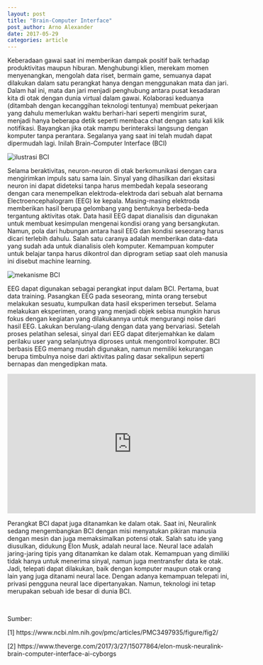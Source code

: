 ```yaml
---
layout: post
title: "Brain-Computer Interface"
post_author: Arno Alexander
date: 2017-05-29
categories: article
---
```

<p>Keberadaan gawai saat ini memberikan dampak positif baik terhadap produktivitas maupun hiburan. Menghubungi klien, merekam momen menyenangkan, mengolah data riset, bermain game, semuanya dapat dilakukan dalam satu perangkat hanya dengan menggunakan mata dan jari. Dalam hal ini, mata dan jari menjadi penghubung antara pusat kesadaran kita di otak dengan dunia virtual dalam gawai. Kolaborasi keduanya (ditambah dengan kecanggihan teknologi tentunya) membuat pekerjaan yang dahulu memerlukan waktu berhari-hari seperti mengirim surat, menjadi hanya beberapa detik seperti membaca chat dengan satu kali klik notifikasi. Bayangkan jika otak mampu berinteraksi langsung dengan komputer tanpa perantara. Segalanya yang saat ini telah mudah dapat dipermudah lagi. Inilah Brain-Computer Interface (BCI)</p><!--endofpreview-->
<img src="{{ site.url }}/assets/posts/2017-05-29-brain-computer-interface/eeg-bci.jpg" title="ilustrasi BCI" class="img-responsive" style="display: block; margin-left: auto; margin-right: auto">
<p>Selama beraktivitas, neuron-neuron di otak berkomunikasi dengan cara mengirimkan impuls satu sama lain. Sinyal yang dihasilkan dari eksitasi neuron ini dapat dideteksi tanpa harus membedah kepala seseorang dengan cara menempelkan elektroda-elektroda dari sebuah alat bernama Electroencephalogram (EEG) ke kepala. Masing-masing elektroda memberikan hasil berupa gelombang yang bentuknya berbeda-beda tergantung aktivitas otak. Data hasil EEG dapat dianalisis dan digunakan untuk membuat kesimpulan mengenai kondisi orang yang bersangkutan. Namun, pola dari hubungan antara hasil EEG dan kondisi seseorang harus dicari terlebih dahulu. Salah satu caranya adalah memberikan data-data yang sudah ada untuk dianalisis oleh komputer. Kemampuan komputer untuk belajar tanpa harus dikontrol dan diprogram setiap saat oleh manusia ini disebut machine learning.</p>
<img src="{{ site.url }}/assets/posts/2017-05-29-brain-computer-interface/bci-detail.jpg" title="mekanisme BCI" class="img-responsive" style="display: block; margin-left: auto; margin-right: auto">
<p>EEG dapat digunakan sebagai perangkat input dalam BCI. Pertama, buat data training. Pasangkan EEG pada seseorang, minta orang tersebut melakukan sesuatu, kumpulkan data hasil eksperimen tersebut. Selama melakukan eksperimen, orang yang menjadi objek sebisa mungkin harus fokus dengan kegiatan yang dilakukannya untuk mengurangi noise dari hasil EEG. Lakukan berulang-ulang dengan data yang bervariasi. Setelah proses pelatihan selesai, sinyal dari EEG dapat diterjemahkan ke dalam perilaku user yang selanjutnya diproses untuk mengontrol komputer. BCI berbasis EEG memang mudah digunakan, namun memiliki kekurangan berupa timbulnya noise dari aktivitas paling dasar sekalipun seperti bernapas dan mengedipkan mata.</p>
<iframe width="560" height="315" src="https://www.youtube.com/embed/ZrGPuUQsDjo" frameborder="0" allowfullscreen></iframe>
<p>Perangkat BCI dapat juga ditanamkan ke dalam otak. Saat ini, Neuralink sedang mengembangkan BCI dengan misi menyatukan pikiran manusia dengan mesin dan juga memaksimalkan potensi otak. Salah satu ide yang diusulkan, didukung Elon Musk, adalah neural lace. Neural lace adalah jaring-jaring tipis yang ditanamkan ke dalam otak. Kemampuan yang dimiliki tidak hanya untuk menerima sinyal, namun juga mentransfer data ke otak. Jadi, telepati dapat dilakukan, baik dengan komputer maupun otak orang lain yang juga ditanami neural lace. Dengan adanya kemampuan telepati ini, privasi pengguna neural lace dipertanyakan. Namun, teknologi ini tetap merupakan sebuah ide besar di dunia BCI.</p>
<br>
<p>Sumber:</p>
<p>[1] https://www.ncbi.nlm.nih.gov/pmc/articles/PMC3497935/figure/fig2/</p>
<p>[2] https://www.theverge.com/2017/3/27/15077864/elon-musk-neuralink-brain-computer-interface-ai-cyborgs</p>